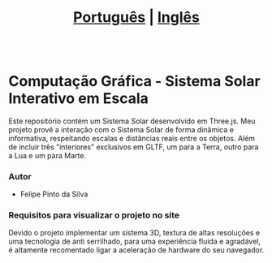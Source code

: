 # <div align="center"><a href="/README.md">Português</a> | <a href="/README_EN.md">Inglês</a></div>
<br><br>
# Computação Gráfica - Sistema Solar Interativo em Escala
Este repositório contém um Sistema Solar desenvolvido em Three.js. Meu projeto provê a interação com o Sistema Solar de forma dinâmica e informativa, respeitando escalas e distâncias reais entre os objetos. Além de incluir três "interiores" exclusivos em GLTF, um para a Terra, outro para a Lua e um para Marte.

### Autor
* Felipe Pinto da Silva

### Requisitos para visualizar o projeto no site
Devido o projeto implementar um sistema 3D, textura de altas resoluções e uma tecnologia de anti serrilhado, para uma experiência fluida e agradável, é altamente recomentado ligar a aceleração de hardware do seu navegador.
